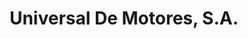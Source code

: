 ---
title: "Universal De Motores, S.A."
url: /david-sur/universal-de-motores-s-a/
shop: piezas de automóviles
---